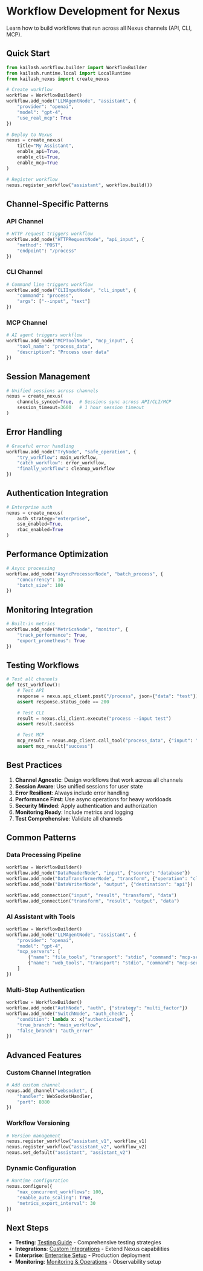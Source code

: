 # Workflow Development for Nexus

Learn how to build workflows that run across all Nexus channels (API, CLI, MCP).

## Quick Start

```python
from kailash.workflow.builder import WorkflowBuilder
from kailash.runtime.local import LocalRuntime
from kailash_nexus import create_nexus

# Create workflow
workflow = WorkflowBuilder()
workflow.add_node("LLMAgentNode", "assistant", {
    "provider": "openai",
    "model": "gpt-4",
    "use_real_mcp": True
})

# Deploy to Nexus
nexus = create_nexus(
    title="My Assistant",
    enable_api=True,
    enable_cli=True,
    enable_mcp=True
)

# Register workflow
nexus.register_workflow("assistant", workflow.build())
```

## Channel-Specific Patterns

### API Channel
```python
# HTTP request triggers workflow
workflow.add_node("HTTPRequestNode", "api_input", {
    "method": "POST",
    "endpoint": "/process"
})
```

### CLI Channel
```python
# Command line triggers workflow
workflow.add_node("CLIInputNode", "cli_input", {
    "command": "process",
    "args": ["--input", "text"]
})
```

### MCP Channel
```python
# AI agent triggers workflow
workflow.add_node("MCPToolNode", "mcp_input", {
    "tool_name": "process_data",
    "description": "Process user data"
})
```

## Session Management

```python
# Unified sessions across channels
nexus = create_nexus(
    channels_synced=True,  # Sessions sync across API/CLI/MCP
    session_timeout=3600   # 1 hour session timeout
)
```

## Error Handling

```python
# Graceful error handling
workflow.add_node("TryNode", "safe_operation", {
    "try_workflow": main_workflow,
    "catch_workflow": error_workflow,
    "finally_workflow": cleanup_workflow
})
```

## Authentication Integration

```python
# Enterprise auth
nexus = create_nexus(
    auth_strategy="enterprise",
    sso_enabled=True,
    rbac_enabled=True
)
```

## Performance Optimization

```python
# Async processing
workflow.add_node("AsyncProcessorNode", "batch_process", {
    "concurrency": 10,
    "batch_size": 100
})
```

## Monitoring Integration

```python
# Built-in metrics
workflow.add_node("MetricsNode", "monitor", {
    "track_performance": True,
    "export_prometheus": True
})
```

## Testing Workflows

```python
# Test all channels
def test_workflow():
    # Test API
    response = nexus.api_client.post("/process", json={"data": "test"})
    assert response.status_code == 200

    # Test CLI
    result = nexus.cli_client.execute("process --input test")
    assert result.success

    # Test MCP
    mcp_result = nexus.mcp_client.call_tool("process_data", {"input": "test"})
    assert mcp_result["success"]
```

## Best Practices

1. **Channel Agnostic**: Design workflows that work across all channels
2. **Session Aware**: Use unified sessions for user state
3. **Error Resilient**: Always include error handling
4. **Performance First**: Use async operations for heavy workloads
5. **Security Minded**: Apply authentication and authorization
6. **Monitoring Ready**: Include metrics and logging
7. **Test Comprehensive**: Validate all channels

## Common Patterns

### Data Processing Pipeline
```python
workflow = WorkflowBuilder()
workflow.add_node("DataReaderNode", "input", {"source": "database"})
workflow.add_node("DataTransformerNode", "transform", {"operation": "clean"})
workflow.add_node("DataWriterNode", "output", {"destination": "api"})

workflow.add_connection("input", "result", "transform", "data")
workflow.add_connection("transform", "result", "output", "data")
```

### AI Assistant with Tools
```python
workflow = WorkflowBuilder()
workflow.add_node("LLMAgentNode", "assistant", {
    "provider": "openai",
    "model": "gpt-4",
    "mcp_servers": [
        {"name": "file_tools", "transport": "stdio", "command": "mcp-server-filesystem"},
        {"name": "web_tools", "transport": "stdio", "command": "mcp-server-web"}
    ]
})
```

### Multi-Step Authentication
```python
workflow = WorkflowBuilder()
workflow.add_node("AuthNode", "auth", {"strategy": "multi_factor"})
workflow.add_node("SwitchNode", "auth_check", {
    "condition": lambda x: x["authenticated"],
    "true_branch": "main_workflow",
    "false_branch": "auth_error"
})
```

## Advanced Features

### Custom Channel Integration
```python
# Add custom channel
nexus.add_channel("websocket", {
    "handler": WebSocketHandler,
    "port": 8080
})
```

### Workflow Versioning
```python
# Version management
nexus.register_workflow("assistant_v1", workflow_v1)
nexus.register_workflow("assistant_v2", workflow_v2)
nexus.set_default("assistant", "assistant_v2")
```

### Dynamic Configuration
```python
# Runtime configuration
nexus.configure({
    "max_concurrent_workflows": 100,
    "enable_auto_scaling": True,
    "metrics_export_interval": 30
})
```

## Next Steps

- **Testing**: [Testing Guide](testing.md) - Comprehensive testing strategies
- **Integrations**: [Custom Integrations](integrations.md) - Extend Nexus capabilities
- **Enterprise**: [Enterprise Setup](../enterprise/setup.md) - Production deployment
- **Monitoring**: [Monitoring & Operations](../enterprise/monitoring.md) - Observability setup
